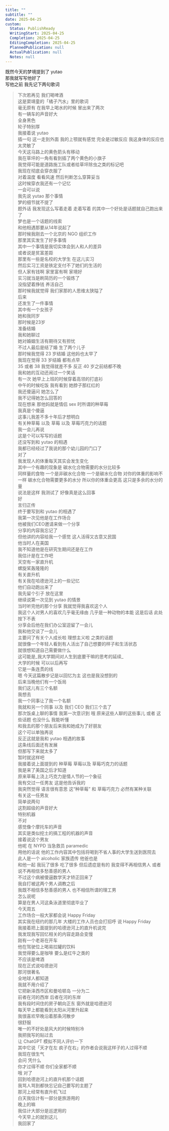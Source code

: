 ```yaml
---  
title: ""  
subtitle: ""  
date: 2025-04-25  
custom:  
  Status: PublishReady  
  WritingStart: 2025-04-25  
  Completion: 2025-04-25  
  EditingCompletion: 2025-04-25  
  PlannedPublication: null  
  ActualPublication: null  
  Notes: null  
---          
```

既然今天的梦境提到了 yutao        
那我就写写他好了          
写他之前 我先记下两句歌词          
> 下次若再见 我们喝啤酒        
> 这是窦靖童的「橘子汽水」里的歌词        
> 毫无原有 在我早上喝水的时候 冒出来了两次           
有一辆车的声音好大        
全身黑色        
轮子特别厚          
我接着说 yutao        
插一句 这一走到外面 我的上颚就有感觉 完全是过敏反应 我这身体的反应也太灵敏了           
今天这马路上的黄色箭头有移动        
我在草坪的一角有看到插了两个黄色的小旗子        
我觉得可能是道路施工队或者给草坪除虫之类的标记吧          
我现在彻底会穿衣服了        
对着温度 看看风速 然后判断怎么穿算妥当          
这时候穿衣我还有一个记忆        
一会可以说        
我先说 yutao 那个事情          
梦的细节就不提了        
题外话 我发现这么写着走着 走着写着 的其中一个好处是话题就自己跑出来了        
梦也是一个话题的线索        
和他相遇那要从14年说起了          
那时候我刚去一个北京的 NGO 组织工作        
那里其实发生了好多事情        
其中一个事情是我切实体会到人和人的差异        
或者说是贫富差距        
那里有一些是名校的大学生 在这儿实习        
然后实习工资是铁定支付不了她们的生活的        
但人家有钱啊 家里富有啊 家境好        
实习就当是刷简历的一个锻炼了        
没指望着挣钱 养活自己        
那时候我就觉得 我们家那的人思维太狭隘了          
后来        
还发生了一件事情        
其中有一个女孩子        
她和我同岁        
那时候是23岁        
准备结婚        
我和她聊过        
她对婚姻生活有期待又有担忧        
不过人最后是结了婚 生了两个儿子          
那时候我觉得 23 岁结婚 这他妈也太早了        
我现在觉得 33 岁结婚 都有点早        
35 或者 38 我觉得就差不多 反正 40 岁之前结都不晚          
我和她的互动还闹过一个笑话        
有一次 她早上上班的时候穿着高领的打底衫        
中午的时候吃饭 我有看到 她脖子那红红的        
我还傻逼问 她怎么了        
我不记得她怎么回答的        
现在想来 那他妈就是情侣 sex 时所谓的种草莓        
我真是个傻逼        
这事儿我差不多十年后才想明白          
有关种草莓 以及 草莓 以及 草莓巧克力的话题        
我一会儿再说        
这是个可以写写的话题          
还没写到和 yutao 的相遇        
我都已经经过了我说的那个幼儿园的门口了          
对了        
我发现人的体重每天其实会发生变化        
其中一个有趣的现象是 碳水化合物需要的水分比较多        
同样量的食物 一个是非碳水化合物 一个是碳水化合物 对你的体重的影响不一样 碳水化合物需要更多的水分 所以你的体重会更高 这只是多余的水分的量        
说法是这样 我测试了 好像真是这么回事          
好        
言归正传        
终于要写到和 yutao 的相遇了        
我第一次见他是在工作场合        
他被我们CEO邀请来做一个分享        
分享的内容我忘记了        
但他讲的内容给我一个感觉 这人活得又古意又民国          
他当时人在美国        
我不知道他是在研究生期间还是在工作        
我估计是在工作吧          
天空有一家直升机        
螺旋桨轰隆隆的          
有关直升机        
有关我在哈德逊河上的一些记忆        
他们自动跑出来了        
我先留个引子 放在这里          
继续说第一次见到 yutao 的情景        
当时听完他的那个分享 我就觉得我喜欢这个人        
我这个人对男人的喜欢几乎毫无缘由 几乎是一种动物的本能 这是后话 此处按下不表        
分享会后他在我们办公室逗留了一会儿        
我和他交谈了一会儿        
主要问了有关个人成长啦 理想主义啦 之类的话题        
就很像一个年轻人看到有人活出了自己想要的样子和生活状态        
就很想知道自己需要做什么        
这可能是\_我大学期间对人生到底要干嘛的思考的延续\_        
大学的时候 可以以后再写        
它是一条连贯的线          
嗯 今天这篇散步记是以回忆为主 这也是我没想到的          
后来当晚他们有一个饭局        
我们这儿有三个名额        
我想去        
我一个同事让了我一个名额        
我就和另一个同事 以及 我们 CEO 我们三个去了        
那次饭桌上聊的事情 我第一次意识到 哦 原来这些人聊的这些事儿 或者 这些话题 也没什么 我能听懂        
和我去的那个朋友后来我和她成为了好朋友        
这个可以单独再说        
反正这就是我和 yutao 相遇的故事        
这条线后面还有发展        
但那写下来就太多了        
暂时就这样吧          
我接着说上面提到的 种草莓 草莓以及 草莓巧克力的话题        
我是来了美国之后才知道        
原来草莓上浇上巧克力是情人节的一个象征        
我有交过一任男友 这是他告诉我的        
我突然觉得 语言很有意思 这“种草莓” 和 草莓巧克力 必然有某种关联          
有关这一任男友        
简单说两句          
这割超级的声音好大        
特别机器        
不对        
感觉像个摩托车的声音        
其实是类似挖土的搞工程的机器的声音          
接着说这个男友        
他呢 在 NYPD 当急救员 paramedic        
用他的话说 他的工作内容其中包括将喝到不省人事的大学生送到医院去        
此人是一个 alcoholic 家族遗传 他爸也是        
和他一起 我玩了很多 吃了很多 但后遗症是有的 我变得不再相信男人 或者说不再相信多愁善感的男人        
不过这个病被傻逼数学天才矫正回来了        
我自打被这两个男人调教之后        
我既不相信多愁善感的男人 也不相信所谓的理工男        
怎么说呢        
算是在男人河这条泳道里彻底毕业了          
今天周五        
工作场合一般大家都会说 Happy Friday        
其实我在纽约的那几年 大楼的工作人员也会打招呼 说 Happy Friday          
我接着把上面提到的哈德逊河上的直升机说完        
我发现我写回忆相关的内容走路会变慢          
刚有一个老哥在开车        
他在驾驶位上喝易拉罐的饮料        
我觉得要么是咖啡 要么是红牛之类的        
不应该是啤酒          
现在正式说哈德逊河        
那河很著名        
全地球人都知道        
我就不用介绍了        
它把新泽西市区和曼哈顿岛 一分为二        
前者在河的西岸 后者在河的东岸        
我有段时间住的房子朝向正东 窗外就是哈德逊河        
每天早上都能看到太阳从河里升起来          
我很喜欢早晚沿着那条河散步        
很舒服        
唯一的不好处是风大的时候特别冷          
我把我写的贴过去        
让 ChatGPT 模拟不同人评价一下        
其中它说「天才在左 疯子在右」的作者会说我这样子的人过得不顺        
我现在很生气        
会问 凭什么        
你才过得不顺 你们全家都不顺           
哦 对了        
回到哈德逊河上的直升机那个话题        
我骂人骂到都快忘记自己要写的主题了        
那河上经常有直升机飞过        
白天我估计有一部分是旅游用的        
晚上的嘛        
我估计大部分是巡逻用的          
今天早上的就到这儿        
我回家了          
      